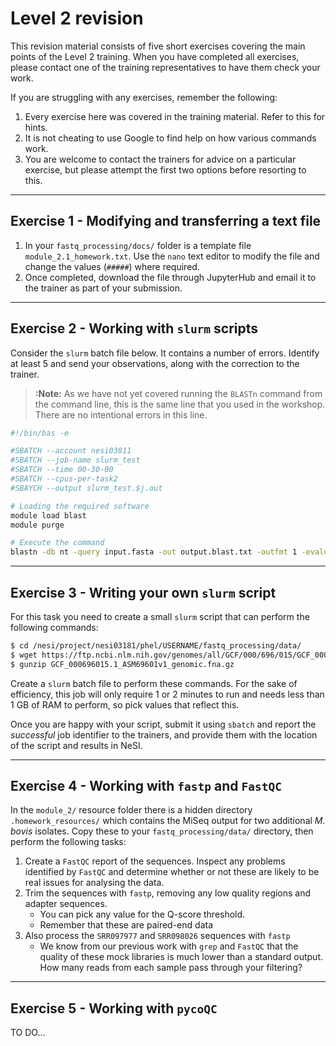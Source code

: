 # Level 2 revision

This revision material consists of five short exercises covering the main points of the Level 2 training. When you have completed all exercises, please contact one of the training representatives to have them check your work.

If you are struggling with any exercises, remember the following:

1. Every exercise here was covered in the training material. Refer to this for hints.
2. It is not cheating to use Google to find help on how various commands work.
3. You are welcome to contact the trainers for advice on a particular exercise, but please attempt the first two options before resorting to this.

---

## Exercise 1 - Modifying and transferring a text file

1. In your `fastq_processing/docs/` folder is a template file `module_2.1_homework.txt`. Use the `nano` text editor to modify the file and change the values (`#####`) where required.
1. Once completed, download the file through JupyterHub and email it to the trainer as part of your submission.

---

## Exercise 2 - Working with `slurm` scripts

Consider the `slurm` batch file below. It contains a number of errors. Identify at least 5 and send your observations, along with the correction to the trainer.

>**:Note:** As we have not yet covered running the `BLASTn` command from the command line, this is the same line that you used in the workshop. There are no intentional errors in this line.

```bash
#!/bin/bas -e

#SBATCH --account nesi03811
#SBATCH --job-name slurm_test
#SBATCH --time 00-30-00
#SBATCH --cpus-per-task2
#SBAYCH --output slurm_test.$j.out

# Loading the required software
module load blast
module purge

# Execute the command
blastn -db nt -query input.fasta -out output.blast.txt -outfmt 1 -evalue 1e-3
```

---

## Exercise 3 - Writing your own `slurm` script

For this task you need to create a small `slurm` script that can perform the following commands:

```bash
$ cd /nesi/project/nesi03181/phel/USERNAME/fastq_processing/data/
$ wget https://ftp.ncbi.nlm.nih.gov/genomes/all/GCF/000/696/015/GCF_000696015.1_ASM69601v1/GCF_000696015.1_ASM69601v1_genomic.fna.gz
$ gunzip GCF_000696015.1_ASM69601v1_genomic.fna.gz
```

Create a `slurm` batch file to perform these commands. For the sake of efficiency, this job will only require 1 or 2 minutes to run and needs less than 1 GB of RAM to perform, so pick values that reflect this.

Once you are happy with your script, submit it using `sbatch` and report the *successful* job identifier to the trainers, and provide them with the location of the script and results in NeSI.

---

## Exercise 4 - Working with `fastp` and `FastQC`

In the `module_2/` resource folder there is a hidden directory `.homework_resources/` which contains the MiSeq output for two additional *M. bovis* isolates. Copy these to your `fastq_processing/data/` directory, then perform the following tasks:

1. Create a `FastQC` report of the sequences. Inspect any problems identified by `FastQC` and determine whether or not these are likely to be real issues for analysing the data.
1. Trim the sequences with `fastp`, removing any low quality regions and adapter sequences.
   * You can pick any value for the Q-score threshold.
   * Remember that these are paired-end data
1. Also process the `SRR097977` and `SRR098026` sequences with `fastp`
   * We know from our previous work with `grep` and `FastQC` that the quality of these mock libraries is much lower than a standard output. How many reads from each sample pass through your filtering? 

---

## Exercise 5 - Working with `pycoQC`

TO DO...

